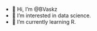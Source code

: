 - 👋 Hi, I’m @BVaskz
- 👀 I’m interested in data science.
- 🌱 I’m currently learning R.

<!---
BVaskz/BVaskz is a ✨ special ✨ repository because its `README.md` (this file) appears on your GitHub profile.
You can click the Preview link to take a look at your changes.
--->
